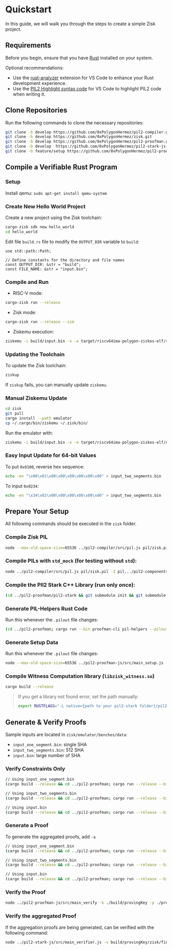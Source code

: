 # Quickstart

In this guide, we will walk you through the steps to create a simple Zisk project.

## Requirements

Before you begin, ensure that you have [Rust](https://www.rust-lang.org/tools/install) installed on your system.

Optional recommendations:

- Use the [rust-analyzer](https://marketplace.visualstudio.com/items?itemName=rust-lang.rust-analyzer) extension for VS Code to enhance your Rust development experience.
- Use the [PIL2 Highlight syntax code](https://marketplace.visualstudio.com/items?itemName=rust-lang.rust-analyzer) for VS Code to highlight PIL2 code when writing it.

## Clone Repositories

Run the following commands to clone the necessary repositories:

```bash
git clone -b develop https://github.com/0xPolygonHermez/pil2-compiler.git
git clone -b develop https://github.com/0xPolygonHermez/zisk.git
git clone -b develop https://github.com/0xPolygonHermez/pil2-proofman.git
git clone -b develop  https://github.com/0xPolygonHermez/pil2-stark-js.git
git clone -b feature/setup https://github.com/0xPolygonHermez/pil2-proofman-js
```

## Compile a Verifiable Rust Program

### Setup
Install qemu:
`sudo apt-get install qemu-system`

### Create New Hello World Project
Create a new project using the Zisk toolchain:

```bash
cargo-zisk sdk new hello_world
cd hello_world
```

Edit file `build.rs` file to modify the `OUTPUT_DIR` variable to `build`:

```rust=3
use std::path::Path;

// Define constants for the directory and file names
const OUTPUT_DIR: &str = "build";
const FILE_NAME: &str = "input.bin";
```

### Compile and Run

- RISC-V mode:
```bash
cargo-zisk run --release
```

- Zisk mode:
```bash
cargo-zisk run --release --sim
```

- Ziskemu execution:
```bash
ziskemu -i build/input.bin -x -e target/riscv64ima-polygon-ziskos-elf/release/hello_world
```

### Updating the Toolchain
To update the Zisk toolchain:

```bash
ziskup
```

If `ziskup` fails, you can manually update `ziskemu`.

### Manual Ziskemu Update
```bash
cd zisk
git pull
cargo install --path emulator
cp ~/.cargo/bin/ziskemu ~/.zisk/bin/
```

Run the emulator with:

```bash
ziskemu -i build/input.bin -x -e target/riscv64ima-polygon-ziskos-elf/debug/hello_world
```

### Easy Input Update for 64-bit Values
To put `0x0100`, reverse hex sequence:
```bash
echo -en "\x00\x01\x00\x00\x00\x00\x00\x00" > input_two_segments.bin
```
To input `0x0234`:
```bash 
echo -en "\x34\x02\x00\x00\x00\x00\x00\x00" > input_two_segments.bin
```

## Prepare Your Setup

All following commands should be executed in the `zisk` folder.

### Compile Zisk PIL

```bash
node --max-old-space-size=65536 ../pil2-compiler/src/pil.js pil/zisk.pil -I pil,../pil2-proofman/pil2-components/lib/std/pil,state-machines -o pil/zisk.pilout
```

### Compile PILs with `std_mock` (for testing without `std`):
```bash
node ../pil2-compiler/src/pil.js pil/zisk.pil -I pil,../pil2-components/lib/std_mock/pil,state-machines -o pil/zisk.pilout
```

### Compile the PIl2 Stark C++ Library (run only once):
```bash
(cd ../pil2-proofman/pil2-stark && git submodule init && git submodule update && make clean && make -j starks_lib && make -j bctree)
```

### Generate PIL-Helpers Rust Code
Run this whenever the `.pilout` file changes:

```bash
(cd ../pil2-proofman; cargo run --bin proofman-cli pil-helpers --pilout ../zisk/pil/zisk.pilout --path ../zisk/pil/src/ -o)
```

### Generate Setup Data
Run this whenever the `.pilout` file changes:

```bash
node --max-old-space-size=65536 ../pil2-proofman-js/src/main_setup.js -a pil/zisk.pilout -b build -t ../pil2-proofman/pil2-stark/build/bctree
```

### Compile Witness Computation library (`libzisk_witness.so`)
```bash
cargo build --release
```

> If you get a library not found error, set the path manually:
> ```bash
> export RUSTFLAGS="-L native={path to your pil2-stark folder}/pil2-stark/lib"
> ```

## Generate & Verify Proofs

Sample inputs are located in `zisk/emulator/benches/data`:
- `input_one_segment.bin`: single SHA
- `input_two_segments.bin`: 512 SHA
- `input.bin`: large number of SHA

### Verify Constraints Only
```bash
// Using input_one_segment.bin
(cargo build --release && cd ../pil2-proofman; cargo run --release --bin proofman-cli verify-constraints --witness-lib ../zisk/target/release/libzisk_witness.so --rom ../zisk/emulator/benches/data/my.elf -i ../zisk/emulator/benches/data/input_one_segment.bin --proving-key ../zisk/build/provingKey)

// Using input_two_segments.bin
(cargo build --release && cd ../pil2-proofman; cargo run --release --bin proofman-cli verify-constraints --witness-lib ../zisk/target/release/libzisk_witness.so --rom ../zisk/emulator/benches/data/my.elf -i ../zisk/emulator/benches/data/input_two_segments.bin --proving-key ../zisk/build/provingKey)`

// Using input.bin
(cargo build --release && cd ../pil2-proofman; cargo run --release --bin proofman-cli verify-constraints --witness-lib ../zisk/target/release/libzisk_witness.so --rom ../zisk/emulator/benches/data/my.elf -i ../zisk/emulator/benches/data/input.bin --proving-key ../zisk/build/provingKey)`
```

### Generate a Proof

To generate the aggregated proofs, add `-a`

```bash
// Using input_one_segment.bin
(cargo build --release && cd ../pil2-proofman; cargo run --release --bin proofman-cli prove --witness-lib ../zisk/target/release/libzisk_witness.so --rom ../zisk/emulator/benches/data/my.elf -i ../zisk/emulator/benches/data/input_one_segment.bin --proving-key ../zisk/build/provingKey --output-dir ../zisk/proofs -d -a -v)

// Using input_two_segments.bin
(cargo build --release && cd ../pil2-proofman; cargo run --release --bin proofman-cli prove --witness-lib ../zisk/target/release/libzisk_witness.so --rom ../zisk/emulator/benches/data/my.elf -i ../zisk/emulator/benches/data/input_two_segments.bin --proving-key ../zisk/build/provingKey --output-dir ../zisk/proofs -d -a -v)

// Using input.bin
(cargo build --release && cd ../pil2-proofman; cargo run --release --bin proofman-cli prove --witness-lib ../zisk/target/release/libzisk_witness.so --rom ../zisk/emulator/benches/data/my.elf -i ../zisk/emulator/benches/data/input.bin --proving-key ../zisk/build/provingKey --output-dir ../zisk/proofs -d -a -v)
```

### Verify the Proof
```bash
node ../pil2-proofman-js/src/main_verify -k ./build/provingKey -p ./proofs
```

### Verify the aggregated Proof
If the aggregation proofs are being generated, can be verified with the following command:

```bash
node ../pil2-stark-js/src/main_verifier.js -v build/provingKey/zisk/final/final.verkey.json -s build/provingKey/zisk/final/final.starkinfo.json -i build/provingKey/zisk/final/final.verifierinfo.json -o proofs/proofs/final_proof.json -b proofs/publics.json
```